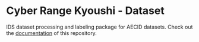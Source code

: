 # Cyber Range Kyoushi - Dataset
IDS dataset processing and labeling package for AECID datasets. Check out the [documentation](https://ait-aecid.github.io/kyoushi-dataset/) of this repository.
